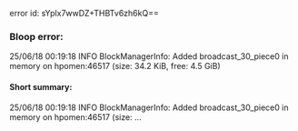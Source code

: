 error id: sYplx7wwDZ+THBTv6zh6kQ==
### Bloop error:

25/06/18 00:19:18 INFO BlockManagerInfo: Added broadcast_30_piece0 in memory on hpomen:46517 (size: 34.2 KiB, free: 4.5 GiB)
#### Short summary: 

25/06/18 00:19:18 INFO BlockManagerInfo: Added broadcast_30_piece0 in memory on hpomen:46517 (size: ...